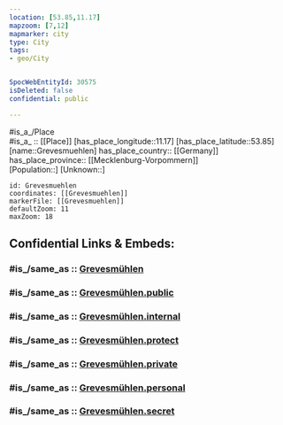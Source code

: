 ```yaml
---
location: [53.85,11.17] 
mapzoom: [7,12] 
mapmarker: city 
type: City
tags:
- geo/City


SpocWebEntityId: 30575
isDeleted: false
confidential: public

---
```

#is_a_/Place  
#is_a_ :: [[Place]] 
[has_place_longitude::11.17] 
[has_place_latitude::53.85] 
[name::Grevesmuehlen] 
has_place_country:: [[Germany]]  
has_place_province:: [[Mecklenburg-Vorpommern]]  
[Population::] 
[Unknown::] 


```leaflet
id: Grevesmuehlen
coordinates: [[Grevesmuehlen]] 
markerFile: [[Grevesmuehlen]] 
defaultZoom: 11 
maxZoom: 18
```


## Confidential Links & Embeds: 

### #is_/same_as :: [Grevesmühlen](/_Standards/Earth/Continent/Europe/Europe~Central/Germany/Germany~East/Mecklenburg-Vorpommern/counties~MV/Nordwest-Mecklenburg/cities~NW-Mecklenburg/Grevesmühlen.md) 

### #is_/same_as :: [Grevesmühlen.public](/_public/Earth/Continent/Europe/Europe~Central/Germany/Germany~East/Mecklenburg-Vorpommern/counties~MV/Nordwest-Mecklenburg/cities~NW-Mecklenburg/Grevesmühlen.public.md) 

### #is_/same_as :: [Grevesmühlen.internal](/_internal/Earth/Continent/Europe/Europe~Central/Germany/Germany~East/Mecklenburg-Vorpommern/counties~MV/Nordwest-Mecklenburg/cities~NW-Mecklenburg/Grevesmühlen.internal.md) 

### #is_/same_as :: [Grevesmühlen.protect](/_protect/Earth/Continent/Europe/Europe~Central/Germany/Germany~East/Mecklenburg-Vorpommern/counties~MV/Nordwest-Mecklenburg/cities~NW-Mecklenburg/Grevesmühlen.protect.md) 

### #is_/same_as :: [Grevesmühlen.private](/_private/Earth/Continent/Europe/Europe~Central/Germany/Germany~East/Mecklenburg-Vorpommern/counties~MV/Nordwest-Mecklenburg/cities~NW-Mecklenburg/Grevesmühlen.private.md) 

### #is_/same_as :: [Grevesmühlen.personal](/_personal/Earth/Continent/Europe/Europe~Central/Germany/Germany~East/Mecklenburg-Vorpommern/counties~MV/Nordwest-Mecklenburg/cities~NW-Mecklenburg/Grevesmühlen.personal.md) 

### #is_/same_as :: [Grevesmühlen.secret](/_secret/Earth/Continent/Europe/Europe~Central/Germany/Germany~East/Mecklenburg-Vorpommern/counties~MV/Nordwest-Mecklenburg/cities~NW-Mecklenburg/Grevesmühlen.secret.md)

